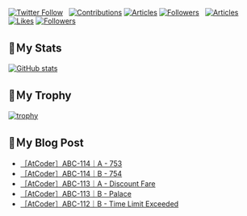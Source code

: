 [![Twitter Follow](https://img.shields.io/twitter/follow/hyperdb?label=twitter&logo=twitter&style=plastic)](https://twitter.com/hyperdb)
&nbsp;
[![Contributions](https://badgen.org/img/qiita/hyperdb/contributions?style=plastic)](https://qiita.com/hyperdb)
[![Articles](https://badgen.org/img/qiita/hyperdb/articles?style=plastic)](https://qiita.com/hyperdb)
[![Followers](https://badgen.org/img/qiita/hyperdb/followers?style=plastic)](https://qiita.com/hyperdb)
&nbsp;
[![Articles](https://badgen.org/img/zenn/hyperdb/articles)](https://zenn.dev/hyperdb)
[![Likes](https://badgen.org/img/zenn/hyperdb/likes?style=plastic)](https://zenn.dev/hyperdb)
[![Followers](https://badgen.org/img/zenn/hyperdb/followers?style=plastic)](https://zenn.dev/hyperdb)

## 🔖Ｍy Stats

[![GitHub stats](https://github-readme-stats-eight-theta.vercel.app/api?username=hyperdb&theme=radical&count_private=true&show_icons=true)](https://github.com/anuraghazra/github-readme-stats)

## 🔖Ｍy Trophy

[![trophy](https://github-profile-trophy.vercel.app/?username=hyperdb&theme=onedark)](https://github.com/ryo-ma/github-profile-trophy)

## 🔖Ｍy Blog Post

<!-- BLOG-POST-LIST:START -->
- [［AtCoder］ABC-114｜A - 753](https://zenn.dev/hyperdb/articles/c5197523c697b3)
- [［AtCoder］ABC-114｜B - 754](https://zenn.dev/hyperdb/articles/34b9b3fe61aa2a)
- [［AtCoder］ABC-113｜A - Discount Fare](https://zenn.dev/hyperdb/articles/3acb45ec8356af)
- [［AtCoder］ABC-113｜B - Palace](https://zenn.dev/hyperdb/articles/28cb85811ed842)
- [［AtCoder］ABC-112｜B - Time Limit Exceeded](https://zenn.dev/hyperdb/articles/ddd6b727116385)
<!-- BLOG-POST-LIST:END -->
